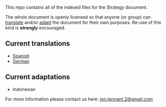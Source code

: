 This repo contains all of the indexed files for the Strategy document.

The whole document is openly licensed so that anyone (or group) can [translate](https://github.com/Open-Scholarship-Strategy/indexed/tree/master/translations) and/or [adapt](https://github.com/Open-Scholarship-Strategy/indexed/tree/master/adaptations) the document for their own purposes. Re-use of this kind is **strongly** encouraged.

## Current translations

* [Spanish](https://github.com/Open-Scholarship-Strategy/indexed/blob/master/translations/spanish/index_es.md)
* [German](https://github.com/Open-Scholarship-Strategy/indexed/blob/master/translations/german/index-de.md)

## Current adaptations

* Indonesian

For more information please contact us here: [jon.tennant.2@gmail.com](mailto:jon.tennant.2@gmail.com)
